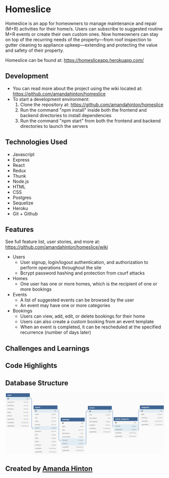 # Homeslice

Homeslice is an app for homeowners to manage maintenance and repair (M+R) activities for their home/s. Users can subscribe to suggested routine M+R events or create their own custom ones. Now homeowners can stay on top of the recurring needs of the property—from roof inspection to gutter cleaning to appliance upkeep—extending and protecting the value and safety of their property. 

Homeslice can be found at: https://homesliceapp.herokuapp.com/

## Development
* You can read more about the project using the wiki located at: https://github.com/amandahinton/homeslice
* To start a development environment:
  1. Clone the repository at: https://github.com/amandahinton/homeslice
  2. Run the command "npm install" inside both the frontend and backend directories to install dependencies
  3. Run the command "npm start" from both the frontend and backend directories to launch the servers

## Technologies Used
* Javascript
* Express
* React
* Redux
* Thunk
* Node.js
* HTML
* CSS
* Postgres
* Sequelize
* Heroku
* Git + Github

##  Features
See full feature list, user stories, and more at: https://github.com/amandahinton/homeslice/wiki
* Users
  * User signup, login/logout authentication, and authorization to perform operations throughout the site
  * Bcrypt password hashing and protection from csurf attacks
* Homes
  * One user has one or more homes, which is the recipient of one or more bookings
* Events
  * A list of suggested events can be browsed by the user
  * An event may have one or more categories 
* Bookings
  * Users can view, add, edit, or delete bookings for their home
  * Users can also create a custom booking from an event template
  * When an event is completed, it can be rescheduled at the specified recurrence (number of days later)

## Challenges and Learnings

## Code Highlights

## Database Structure
![](https://github.com/amandahinton/homeslice/blob/main/design/database/database_schema.png)

## Created by [Amanda Hinton](https://github.com/amandahinton)
